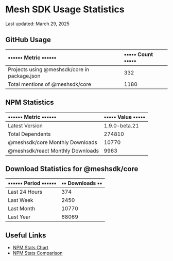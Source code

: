# Mesh SDK Usage Statistics
Last updated: March 29, 2025

## GitHub Usage
| ▪️▪️▪️▪️▪️▪️ Metric ▪️▪️▪️▪️▪️▪️ | ▪️▪️▪️▪️▪️ Count ▪️▪️▪️▪️▪️ |
|:---------|:------|
| Projects using @meshsdk/core in package.json | 332 |
| Total mentions of @meshsdk/core | 1180 |

## NPM Statistics
| ▪️▪️▪️▪️▪️▪️ Metric ▪️▪️▪️▪️▪️▪️ | ▪️▪️▪️▪️▪️ Value ▪️▪️▪️▪️▪️ |
|:-----------|:----------|
| Latest Version | 1.9.0-beta.21 |
| Total Dependents | 274810 |
| @meshsdk/core Monthly Downloads | 10770 |
| @meshsdk/react Monthly Downloads | 9963 |

## Download Statistics for @meshsdk/core
| ▪️▪️▪️▪️▪️▪️ Period ▪️▪️▪️▪️▪️▪️ | ▪️▪️ Downloads ▪️▪️ |
|:-----------|:-------------|
| Last 24 Hours | 374 |
| Last Week | 2450 |
| Last Month | 10770 |
| Last Year | 68069 |

## Useful Links
- [NPM Stats Chart](https://npm-stat.com/charts.html?package=@meshsdk/core&from=2024-03-29&to=2025-03-29)
- [NPM Stats Comparison](https://npm-stat.com/charts.html?package=@meshsdk/core,@meshsdk/react&from=2024-03-29&to=2025-03-29)
